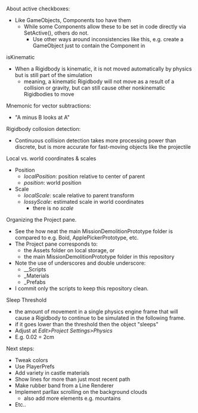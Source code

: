 About active checkboxes:
- Like GameObjects, Components too have them
  - While some Components allow these to be set in code directly via SetActive(), others do not.
    - Use other ways around inconsistencies like this, e.g. create a GameObject just to contain the Component in

isKinematic
- When a Rigidbody is kinematic, it is not moved automatically by physics but is still part of the simulation
  - meaning, a kinematic Rigidbody will not move as a result of a collision or gravity, but can still cause other nonkinematic Rigidbodies to move

Mnemonic for vector subtractions:
- "A minus B looks at A"

Rigidbody collosion detection:
- Continuous collision detection takes more processing power than discrete, but is more accurate for fast-moving objects like the projectile

Local vs. world coordinates & scales
- Position
  - *localPosition*: position relative to center of parent
  - *position*: world position
- Scale
  - *localScale*: scale relative to parent transform
  - *lossyScale*: estimated scale in world coordinates
    - there is no *scale*

Organizing the Project pane.
- See the how neat the main MissionDemolitionPrototype folder is compared to e.g. Boid, ApplePickerPrototype, etc.
- The Project pane corresponds to:
  - the Assets folder on local storage, or
  - the main MissionDemolitionPrototype folder in this repository
- Note the use of underscores and double underscore:
  - __Scripts
  - _Materials
  - _Prefabs
- I commit only the scripts to keep this repository clean.

Sleep Threshold
- the amount of movement in a single physics engine frame that will cause a Rigidbody to continue to be simulated in the following frame.
- if it goes lower than the threshold then the object "sleeps"
- Adjust at *Edit&gt;Project Settings&gt;Physics*
- E.g. 0.02 = 2cm

Next steps:
- Tweak colors
- Use PlayerPrefs
- Add variety in castle materials
- Show lines for more than just most recent path
- Make rubber band from a Line Renderer
- Implement parllax scrolling on the background clouds
  - also add more elements e.g. mountains
- Etc..